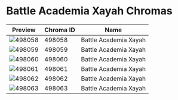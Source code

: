 # Battle Academia Xayah Chromas



| Preview | Chroma ID | Name |
|---------|-----------|------|
| ![498058](https://raw.communitydragon.org/latest/plugins/rcp-be-lol-game-data/global/default/v1/champion-chroma-images/498/498058.png) | 498058 | Battle Academia Xayah |
| ![498059](https://raw.communitydragon.org/latest/plugins/rcp-be-lol-game-data/global/default/v1/champion-chroma-images/498/498059.png) | 498059 | Battle Academia Xayah |
| ![498060](https://raw.communitydragon.org/latest/plugins/rcp-be-lol-game-data/global/default/v1/champion-chroma-images/498/498060.png) | 498060 | Battle Academia Xayah |
| ![498061](https://raw.communitydragon.org/latest/plugins/rcp-be-lol-game-data/global/default/v1/champion-chroma-images/498/498061.png) | 498061 | Battle Academia Xayah |
| ![498062](https://raw.communitydragon.org/latest/plugins/rcp-be-lol-game-data/global/default/v1/champion-chroma-images/498/498062.png) | 498062 | Battle Academia Xayah |
| ![498063](https://raw.communitydragon.org/latest/plugins/rcp-be-lol-game-data/global/default/v1/champion-chroma-images/498/498063.png) | 498063 | Battle Academia Xayah |